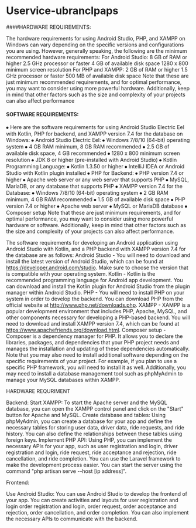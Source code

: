 # Uservice-ubranclpaps


####HARDWARE REQUIREMENTS:


The hardware requirements for using Android Studio, PHP, and XAMPP on Windows can vary depending on the specific versions and configurations you are using. However, generally speaking, the following are the minimum recommended hardware requirements:
For Android Studio:
8 GB of RAM or higher
2.5 GHz processor or faster
4 GB of available disk space
1280 x 800 minimum screen resolution
For PHP and XAMPP:
2 GB of RAM or higher
1.5 GHz processor or faster
500 MB of available disk space
Note that these are just minimum recommended requirements, and for optimal performance, you may want to consider using more powerful hardware. Additionally, keep in mind that other factors such as the size and complexity of your projects can also affect performance





#### SOFTWARE REQUIREMENTS:

⦁	Here are the software requirements for using Android Studio Electric Eel with Kotlin, PHP for backend, and XAMPP version 7.4 for the database on Windows:
⦁	Android Studio Electric Eel:
⦁	Windows 7/8/10 (64-bit) operating system
⦁	4 GB RAM minimum, 8 GB RAM recommended
⦁	2.5 GB of available disk space, 4 GB recommended
⦁	1280 x 800 minimum screen resolution
⦁	JDK 8 or higher (pre-installed with Android Studio)
⦁	Kotlin Programming Language:
⦁	Kotlin 1.3.50 or higher
⦁	IntelliJ IDEA or Android Studio with Kotlin plugin installed
⦁	PHP for Backend:
⦁	PHP version 7.4 or higher
⦁	Apache web server or any web server that supports PHP
⦁	MySQL, MariaDB, or any database that supports PHP
⦁	XAMPP version 7.4 for the Database:
⦁	Windows 7/8/10 (64-bit) operating system
⦁	2 GB RAM minimum, 4 GB RAM recommended
⦁	1.5 GB of available disk space
⦁	PHP version 7.4 or higher
⦁	Apache web server
⦁	MySQL or MariaDB database
⦁	Composer setup
Note that these are just minimum requirements, and for optimal performance, you may want to consider using more powerful hardware or software. Additionally, keep in mind that other factors such as the size and complexity of your projects can also affect performance.

The software requirements for developing an Android application using Android Studio with Kotlin, and a PHP backend with XAMPP version 7.4 for the database are as follows:
Android Studio - You will need to download and install the latest version of Android Studio, which can be found at https://developer.android.com/studio. Make sure to choose the version that is compatible with your operating system.
Kotlin - Kotlin is the recommended programming language for Android app development. You can download and install the Kotlin plugin for Android Studio from the plugin manager within Android Studio.
PHP - You will need to install PHP on your system in order to develop the backend. You can download PHP from the official website at http://www.php.net/downloads.php.
XAMPP - XAMPP is a popular development environment that includes PHP, Apache, MySQL, and other components necessary for developing a PHP-based backend. You will need to download and install XAMPP version 7.4, which can be found at https://www.apachefriends.org/download.html.
Composer setup - Composer is a dependency manager for PHP. It allows you to declare the libraries, packages, and dependencies that your PHP project needs and manages the installation and updating of these dependencies automatically.
Note that you may also need to install additional software depending on the specific requirements of your project. For example, if you plan to use a specific PHP framework, you will need to install it as well. Additionally, you may need to install a database management tool such as phpMyAdmin to manage your MySQL databases within XAMPP.


HARDWARE REQURIMENT



Backend:
Start XAMPP:  To start the Apache server and the MySQL database, you can open the XAMPP control panel and click on the "Start" button for Apache and MySQL.
Create database and tables: Using phpMyAdmin, you can create a database for your app and define the necessary tables for storing user data, driver data, ride requests, and ride history. You can also define the relationships between these tables using foreign keys.
Implement PHP API: Using PHP, you can implement the necessary APIs for your app, such as user registration and login, driver registration and login, ride request, ride acceptance and rejection, ride cancellation, and ride completion. You can use the Laravel framework to make the development process easier. You can start the server using the command "php artisan serve --host [ip address]".

Frontend:

Use Android Studio: You can use Android Studio to develop the frontend of your app. You can create activities and layouts for user registration and login order registration and login, order request, order acceptance and rejection, order cancellation, and order completion. You can also implement the necessary APIs to communicate with the backend.

<!-- STEPS>
Start XAMPP: Launch XAMPP and start the MySQL and Apache servers.

Open Command Prompt: Open the Command Prompt and retrieve the IPv4 address of your system using the command ipconfig.

Open the Project File: Navigate to the project folder in your file system.

Enter the Project Header Command: In the Command Prompt, navigate to the project folder using the cd command.

Start the Backend Server: Enter the command php artisan serve --host <IPv4_address> to start the backend server. Replace <IPv4_address> with the actual IPv4 address obtained in step 2.

Copy the URL: After the server starts, copy the URL provided in the Command Prompt.

Open the URL in Chrome: Paste the copied URL into the address bar of Google Chrome.

Enter Username:"admin@admin.com" and Password: "password" Provide the required username and password credentials.

Access the Dashboard: After successful login, you will be directed to a new page, which is the app's dashboard.

Add Category: Navigate to the category section and add a new category.

Add Subcategory: Within the chosen category, add a subcategory.

Add Product Listings: Populate the subcategory with product listings, including details like product name, description, and price.

Front-end Screenshots: Capture screenshots of the landing page, available categories, subcategories, and the process of buying a product.

Buying Product in the App: Demonstrate the process of selecting and purchasing a product from the app.

Add to Cart: After selecting a product, show the product added to the cart.

User Details: Display user details, such as name, email, and shipping address.

OTP Verification: Showcase the process of OTP verification sent to the provided email address.

OTP Received: Display the OTP received in the given email address.

Enter OTP Verification: Enter the received OTP for verification.

Order Placement: After successful OTP verification, show a confirmation message stating that the order has been placed successfully.

Dealer Receives Order: Explain that the dealer receives the order details in the backend service.


 -->


